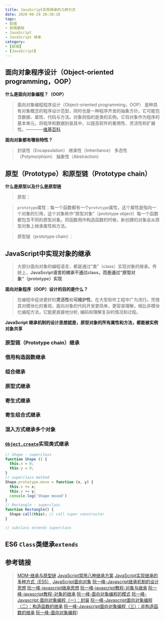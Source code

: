 ```yaml
---
title: JavaScript实现继承的几种方式
date: 2020-06-29 20:30:16
tags:
- 前端
- 前端基础
- JavaScript
- JavaScript 继承
category:
- [前端]
- [JavaScript]
---
```


## 面向对象程序设计（Object-oriented programming，OOP）

**什么是面向对象编程？（OOP）**

> 面向对象编程程序设计（Object-oriented programming，OOP） 是种具有对象概念的程序设计范型，同时也是一种程序开发的抽象方针。它可能包含数据、属性、代码与方法。对象则指的是类的实例。它将对象作为程序的基本单元，将程序和数据封装其中，以提高软件的重用性、灵活性和扩展性。————[维基百科](https://zh.wikipedia.org/zh-cn/%E9%9D%A2%E5%90%91%E5%AF%B9%E8%B1%A1%E7%A8%8B%E5%BA%8F%E8%AE%BE%E8%AE%A1)

**面向对象都有哪些特性？**

> 封装性（Encapsulation）
> 继承性（Inheritance）
> 多态性（Polymorphism）
> 抽象性（Abstraction）

## 原型（Prototype）和原型链（Prototype chain）

**什么是原型以及什么是原型链**

> 原型：

> `prototype`属性：每一个函数都有一个`prototype`属性，这个属性是指向一个对象的引用，这个对象称作“原型对象”（prototype object）每一个函数都包含不同的原型对象。将函数用作构造函数的时候，新创建的对象会从原型对象上继承属性和方法。

> 原型链（prototype chain）：

## JavaScript中实现对象的继承

> 大部分面向对象的编程语言，都是通过“类”（class）实现对象的继承。传统上，**JavaScript语言的继承不通过class，而是通过“原型对象”（prototype）实现**

**面向对象程序（OOP）设计的目的是什么？**
> 在编程中促进更好的**灵活性**和**可维护性**，在大型软件工程中广为流行。凭借其对模块化的重视，面向对象的代码开发更简单，更容易理解，相比非模块化编程方法，它能更直接地分析, 编码和理解复杂的情况和过程。

**JavaScript 继承机制的设计思想就是，原型对象的所有属性和方法，都能被实例对象共享**

### 原型链（Prototype chain）继承

### 借用构造函数继承

### 组合继承

### 原型式继承

### 寄生式继承

### 寄生组合式继承

### 混入方式继承多个对象


### [`Object.create`](https://developer.mozilla.org/zh-CN/docs/Web/JavaScript/Reference/Global_Objects/Object/create)实现类式继承

```javascript
// Shape - superclass
function Shape () {
  this.x = 0;
  this.y = 0;
}
// superclass method
Shape.prototype.move = function (x, y) {
  this.x += x;
  this.y += y;
  console.log('Shape moved')
}
// Rectangle - superclass
function Rectangle() {
  Shape.call(this); // call super constructor
}

// subclass extends superclass

```

## ES6 `Class`类继承`extends`

## 参考链接

> [MDM-继承与原型链](https://developer.mozilla.org/zh-CN/docs/Web/JavaScript/Inheritance_and_the_prototype_chain)
> [JavaScript常用八种继承方案](https://juejin.im/post/5bcb2e295188255c55472db0)
> [JavaScript实现继承的多种方式（ES5）](https://juejin.im/post/5b188852e51d4506df277095)
> [JavaScript面向对象](https://developer.mozilla.org/zh-CN/docs/Web/JavaScript/Introduction_to_Object-Oriented_JavaScript)
> [阮一峰-Javascript继承机制的设计思想](http://www.ruanyifeng.com/blog/2011/06/designing_ideas_of_inheritance_mechanism_in_javascript.html)
> [阮一峰-javascript继承思想](Javascript继承机制的设计思想)
> [阮一峰-javascript教程-对象与继承](https://javascript.ruanyifeng.com/oop/prototype.html)
> [阮一峰-javascript教程-对象的继承](https://wangdoc.com/javascript/oop/prototype.html)
> [阮一峰-面向对象编程的模式](https://javascript.ruanyifeng.com/oop/pattern.html)
> [阮一峰-Javascript 面向对象编程（一）：封装](http://www.ruanyifeng.com/blog/2010/05/object-oriented_javascript_encapsulation.html)
> [阮一峰-Javascript面向对象编程（二）：构造函数的继承](http://www.ruanyifeng.com/blog/2010/05/object-oriented_javascript_inheritance.html)
> [阮一峰-Javascript面向对象编程（三）：非构造函数的继承](https://www.ruanyifeng.com/blog/2010/05/object-oriented_javascript_inheritance_continued.html)
> [阮一峰-面向对象编程](https://www.bookstack.cn/read/javascript-tutorial/16049))
